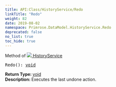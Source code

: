```yaml
---
title: API:Class/HistoryService/Redo
linkTitle: "Redo"
weight: 82
date: 2019-08-02
namespace: Primrose.DataModel.HistoryService.Redo
deprecated: false
no_list: true
toc_hide: true
---
```

Method of <a href="/docs/api-reference/Class/HistoryService"><img src="/icons/silk/clock.png"/>&nbsp;HistoryService</a>
<pre class="method-declaration">
Redo(): <a class="type" href="/docs/api-reference/System/void">void</a></pre>
<b>Return Type: </b>
<a class="type" href="/docs/api-reference/System/void">void</a>
<br/>
<b>Description: </b>
Executes the last undone action.

